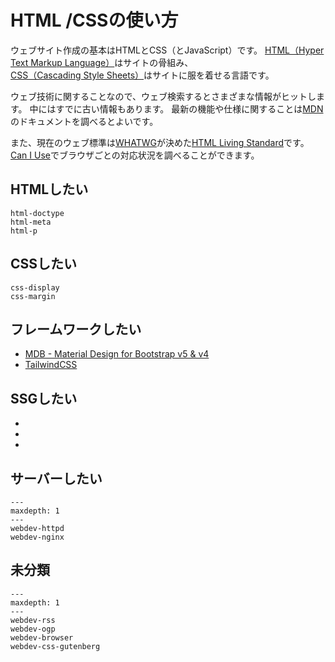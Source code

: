 # HTML /CSSの使い方

ウェブサイト作成の基本はHTMLとCSS（とJavaScript）です。
[HTML（Hyper Text Markup Language）](https://developer.mozilla.org/ja/docs/Web/HTML)はサイトの骨組み、[CSS（Cascading Style Sheets）](https://developer.mozilla.org/ja/docs/Web/CSS)はサイトに服を着せる言語です。

ウェブ技術に関することなので、ウェブ検索するとさまざまな情報がヒットします。
中にはすでに古い情報もあります。
最新の機能や仕様に関することは[MDN](https://developer.mozilla.org/ja/docs/Web)のドキュメントを調べるとよいです。

また、現在のウェブ標準は[WHATWG](https://developer.mozilla.org/ja/docs/Glossary/WHATWG)が決めた[HTML Living Standard](https://html.spec.whatwg.org/multipage/)です。
[Can I Use](https://caniuse.com/)でブラウザごとの対応状況を調べることができます。

## HTMLしたい

```{toctree}
html-doctype
html-meta
html-p
```

## CSSしたい

```{toctree}
css-display
css-margin
```

## フレームワークしたい

- [MDB - Material Design for Bootstrap v5 & v4](https://mdbootstrap.com/)
- [TailwindCSS](https://tailwindcss.com/)

## SSGしたい

- [](../sphinx/sphinx-usage.md)
- [](../hugo/hugo-usage.md)
- [](../myst/myst-usage.md)

## サーバーしたい

```{toctree}
---
maxdepth: 1
---
webdev-httpd
webdev-nginx
```

## 未分類

```{toctree}
---
maxdepth: 1
---
webdev-rss
webdev-ogp
webdev-browser
webdev-css-gutenberg
```
